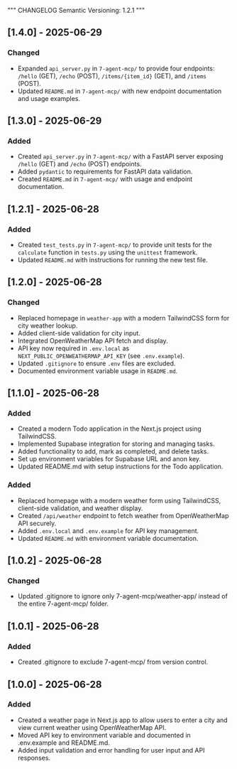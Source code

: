 """
CHANGELOG
Semantic Versioning: 1.2.1
"""

## [1.4.0] - 2025-06-29
### Changed
- Expanded `api_server.py` in `7-agent-mcp/` to provide four endpoints: `/hello` (GET), `/echo` (POST), `/items/{item_id}` (GET), and `/items` (POST).
- Updated `README.md` in `7-agent-mcp/` with new endpoint documentation and usage examples.

## [1.3.0] - 2025-06-29
### Added
- Created `api_server.py` in `7-agent-mcp/` with a FastAPI server exposing `/hello` (GET) and `/echo` (POST) endpoints.
- Added `pydantic` to requirements for FastAPI data validation.
- Created `README.md` in `7-agent-mcp/` with usage and endpoint documentation.

## [1.2.1] - 2025-06-28
### Added
- Created `test_tests.py` in `7-agent-mcp/` to provide unit tests for the `calculate` function in `tests.py` using the `unittest` framework.
- Updated `README.md` with instructions for running the new test file.

## [1.2.0] - 2025-06-28
### Changed
- Replaced homepage in `weather-app` with a modern TailwindCSS form for city weather lookup.
- Added client-side validation for city input.
- Integrated OpenWeatherMap API fetch and display.
- API key now required in `.env.local` as `NEXT_PUBLIC_OPENWEATHERMAP_API_KEY` (see `.env.example`).
- Updated `.gitignore` to ensure `.env` files are excluded.
- Documented environment variable usage in `README.md`.

## [1.1.0] - 2025-06-28
### Added
- Created a modern Todo application in the Next.js project using TailwindCSS.
- Implemented Supabase integration for storing and managing tasks.
- Added functionality to add, mark as completed, and delete tasks.
- Set up environment variables for Supabase URL and anon key.
- Updated README.md with setup instructions for the Todo application.
### Added
- Replaced homepage with a modern weather form using TailwindCSS, client-side validation, and weather display.
- Created `/api/weather` endpoint to fetch weather from OpenWeatherMap API securely.
- Added `.env.local` and `.env.example` for API key management.
- Updated `README.md` with environment variable documentation.

## [1.0.2] - 2025-06-28
### Changed
- Updated .gitignore to ignore only 7-agent-mcp/weather-app/ instead of the entire 7-agent-mcp/ folder.

## [1.0.1] - 2025-06-28
### Added
- Created .gitignore to exclude 7-agent-mcp/ from version control.

## [1.0.0] - 2025-06-28
### Added
- Created a weather page in Next.js app to allow users to enter a city and view current weather using OpenWeatherMap API.
- Moved API key to environment variable and documented in .env.example and README.md.
- Added input validation and error handling for user input and API responses.
